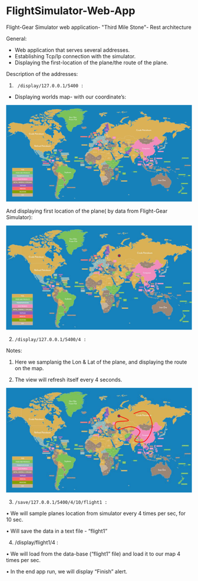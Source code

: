 # FlightSimulator-Web-App
Flight-Gear Simulator web application- "Third Mile Stone"- Rest architecture 

General:
  * Web application that serves several addresses.
  * Establishing Tcp/Ip connection with the simulator.
  * Displaying the first-location of the plane/the route of the plane.
  
  
  Description of the addresses:
  
  1.      /display/127.0.0.1/5400 :
  
  -	Displaying worlds map- with our coordinate’s:
  
  ![](export-map-share.png)
  
   And displaying first location of the plane( by data from Flight-Gear Simulator):
   
   ![](pic1.png)
  
  2.     /display/127.0.0.1/5400/4 :
  
  Notes:
  
   1. Here we samplanig the Lon & Lat of the plane, and displaying the route on the map.
  
   2. The view will refresh itself every 4 seconds.
  
  ![](pic2.png)
  
  3.     /save/127.0.0.1/5400/4/10/flight1 :

  •	We will sample planes location from simulator every 4 times per sec,  for 10 sec.
  
  •	Will save the data in a text file - “flight1”
 
  4. /display/flight1/4 :

  •	We will load from the data-base (“flight1” file) and load it to our map 4 times per sec.
   
  •	In the end app run, we will display “Finish” alert.

  
